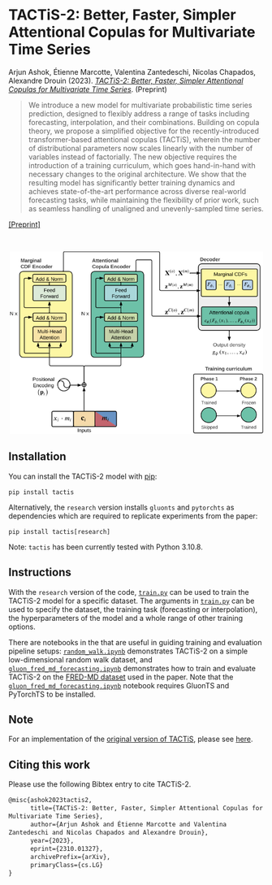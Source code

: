 # TACTiS-2: Better, Faster, Simpler Attentional Copulas for Multivariate Time Series

Arjun Ashok, Étienne Marcotte, Valentina Zantedeschi, Nicolas Chapados, Alexandre Drouin (2023). *[TACTiS-2: Better, Faster, Simpler Attentional Copulas for Multivariate Time Series](https://arxiv.org/abs/2310.01327)*. (Preprint)

> We introduce a new model for multivariate probabilistic time series prediction, designed to flexibly address a range of tasks including forecasting, interpolation, and their combinations. Building on copula theory, we propose a simplified objective for the recently-introduced transformer-based attentional copulas (TACTiS), wherein the number of distributional parameters now scales linearly with the number of variables instead of factorially. The new objective requires the introduction of a training curriculum, which goes hand-in-hand with necessary changes to the original architecture. We show that the resulting model has significantly better training dynamics and achieves state-of-the-art performance across diverse real-world forecasting tasks, while maintaining the flexibility of prior work, such as seamless handling of unaligned and unevenly-sampled time series.

[[Preprint]](https://arxiv.org/abs/2310.01327)

<br />

<p align="center">
  <img src="https://github.com/ServiceNow/tactis/blob/tactis-2/cover.png?raw=true" width="500" />
</p>


## Installation

You can install the TACTiS-2 model with [pip](https://pip.pypa.io/):

```console
pip install tactis
```

Alternatively, the `research` version installs `gluonts` and `pytorchts` as dependencies which are required to replicate experiments from the paper:

```console
pip install tactis[research]
```

Note: `tactis` has been currently tested with Python 3.10.8.

## Instructions

With the `research` version of the code, [`train.py`](https://github.com/ServiceNow/tactis/blob/tactis-2/train.py) can be used to train the TACTiS-2 model for a specific dataset. The arguments in [`train.py`](https://github.com/ServiceNow/tactis/blob/tactis-2/train.py) can be used to specify the dataset, the training task (forecasting or interpolation), the hyperparameters of the model and a whole range of other training options.

There are notebooks in the that are useful in guiding training and evaluation pipeline setups: [`random_walk.ipynb`](https://github.com/ServiceNow/tactis/blob/demo/random_walk.ipynb) demonstrates TACTiS-2 on a simple low-dimensional random walk dataset, and [`gluon_fred_md_forecasting.ipynb`](https://github.com/ServiceNow/tactis/blob/demo/gluon_fred_md_forecasting.ipynb) demonstrates how to train and evaluate TACTiS-2 on the [FRED-MD dataset](https://zenodo.org/records/4654833) used in the paper. Note that the [`gluon_fred_md_forecasting.ipynb`](https://github.com/ServiceNow/tactis/blob/demo/gluon_fred_md_forecasting.ipynb) notebook requires GluonTS and PyTorchTS to be installed.


## Note

For an implementation of the [original version of TACTiS](https://arxiv.org/abs/2202.03528), please see [here](https://github.com/ServiceNow/tactis/tree/v1.0.0).

## Citing this work

Please use the following Bibtex entry to cite TACTiS-2.

```
@misc{ashok2023tactis2,
      title={TACTiS-2: Better, Faster, Simpler Attentional Copulas for Multivariate Time Series}, 
      author={Arjun Ashok and Étienne Marcotte and Valentina Zantedeschi and Nicolas Chapados and Alexandre Drouin},
      year={2023},
      eprint={2310.01327},
      archivePrefix={arXiv},
      primaryClass={cs.LG}
}
```
